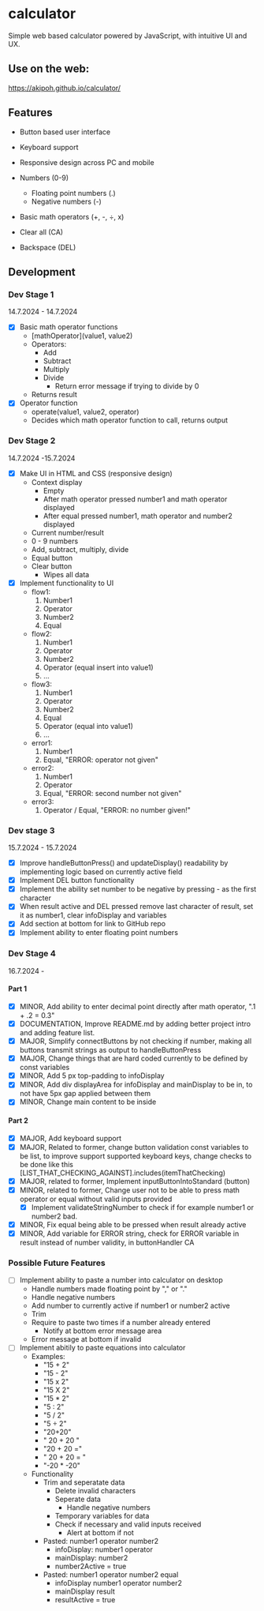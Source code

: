 # calculator

Simple web based calculator powered by JavaScript, with intuitive UI and UX.

## Use on the web:

https://akipoh.github.io/calculator/

## Features

- Button based user interface
- Keyboard support
- Responsive design across PC and mobile

- Numbers (0-9)
    - Floating point numbers (.)
    - Negative numbers (-)
- Basic math operators (+, -, ÷, x)
- Clear all (CA)
- Backspace (DEL)

## Development

### Dev Stage 1

14.7.2024 - 14.7.2024

- [x] Basic math operator functions 
    - [mathOperator](value1, value2)
    - Operators:
        - Add
        - Subtract
        - Multiply
        - Divide
            - Return error message if trying to divide by 0
    - Returns result
- [x] Operator function
    - operate(value1, value2, operator)
    - Decides which math operator function to call, returns output


### Dev Stage 2

14.7.2024 -15.7.2024

- [x] Make UI in HTML and CSS (responsive design)
    - Context display
        - Empty
        - After math operator pressed number1 and math operator displayed
        - After equal pressed number1, math operator and number2 displayed
    - Current number/result
    - 0 - 9 numbers
    - Add, subtract, multiply, divide
    - Equal button
    - Clear button
        - Wipes all data
- [x] Implement functionality to UI
    - flow1:
        1. Number1
        2. Operator
        3. Number2
        4. Equal
    - flow2:
        1. Number1
        2. Operator
        3. Number2
        4. Operator (equal insert into value1) 
        5. ...
    - flow3:
        1. Number1
        2. Operator
        3. Number2
        4. Equal
        5. Operator (equal into value1)
        6. ...
    - error1:
        1. Number1
        2. Equal, "ERROR: operator not given"
    - error2:
        1. Number1
        2. Operator
        3. Equal, "ERROR: second number not given"
    - error3:
        1. Operator / Equal, "ERROR: no number given!"

### Dev stage 3

15.7.2024 - 15.7.2024

- [x] Improve handleButtonPress() and updateDisplay() readability by implementing logic based on currently active field
- [x] Implement DEL button functionality
- [x] Implement the ability set number to be negative by pressing - as the first character
- [x] When result active and DEL pressed remove last character of result, set it as number1, clear infoDisplay and variables
- [x] Add section at bottom for link to GitHub repo
- [x] Implement ability to enter floating point numbers

### Dev Stage 4

16.7.2024 - 

#### Part 1

- [x] MINOR, Add ability to enter decimal point directly after math operator, ".1 + .2 = 0.3"
- [x] DOCUMENTATION, Improve README.md by adding better project intro and adding feature list.
- [x] MAJOR, Simplify connectButtons by not checking if number, making all buttons transmit strings as output to handleButtonPress
- [X] MAJOR, Change things that are hard coded currently to be defined by const variables
- [x] MINOR, Add 5 px top-padding to infoDisplay
- [x] MINOR, Add div displayArea for infoDisplay and mainDisplay to be in, to not have 5px gap applied between them
- [x] MINOR, Change main content to be inside <main>

#### Part 2

- [x] MAJOR, Add keyboard support
- [x] MAJOR, Related to former, change button validation const variables to be list, to improve support supported keyboard keys, change checks to be done like this [LIST_THAT_CHECKING_AGAINST].includes(itemThatChecking)
- [x] MAJOR, related to former, Implement inputButtonIntoStandard (button)
- [x] MINOR, related to former, Change user not to be able to press math operator or equal without valid inputs provided
    - [x] Implement validateStringNumber to check if for example number1 or number2 bad.
- [x] MINOR, Fix equal being able to be pressed when result already active
- [x] MINOR, Add variable for ERROR string, check for ERROR variable in result instead of number validity, in buttonHandler CA

### Possible Future Features

- [ ] Implement ability to paste a number into calculator on desktop
    - Handle numbers made floating point by "," or "."
    - Handle negative numbers
    - Add number to currently active if number1 or number2 active
    - Trim
    - Require to paste two times if a number already entered
        - Notify at bottom error message area
    - Error message at bottom if invalid
- [ ] Implement abitily to paste equations into calculator
    - Examples: 
        - "15 + 2"
        - "15 - 2"
        - "15 x 2"
        - "15 X 2"
        - "15 * 2"
        - "5 : 2"
        - "5 / 2"
        - "5 ÷ 2"
        - "20+20"
        - "   20      +  20   "
        - "20 + 20 ="
        - "   20  +   20  =  "
        - "-20 * -20"
    - Functionality
        - Trim and seperatate data
            - Delete invalid characters
            - Seperate data
                - Handle negative numbers
            - Temporary variables for data
            - Check if necessary and valid inputs received
                - Alert at bottom if not
        - Pasted: number1 operator number2
            - infoDisplay: number1 operator
            - mainDisplay: number2
            - number2Active = true
        - Pasted: number1 operator number2 equal
            - infoDisplay number1 operator number2
            - mainDisplay result
            - resultActive = true